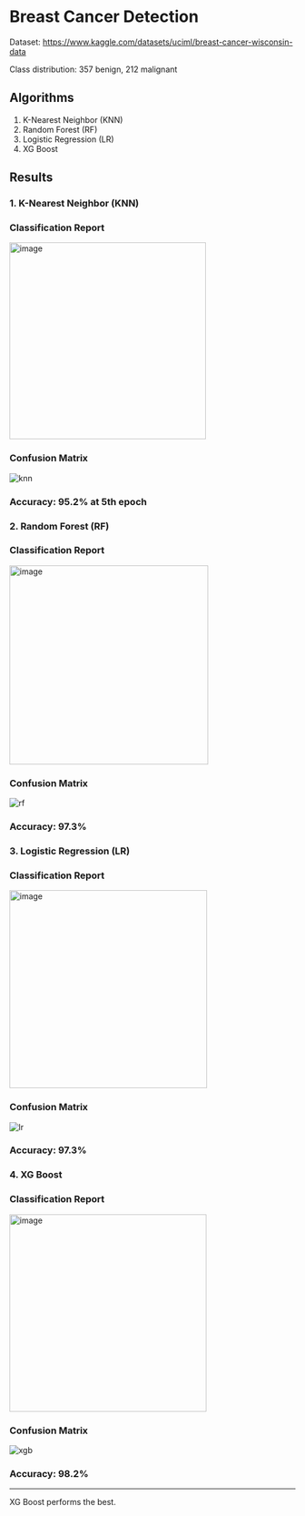 # Breast Cancer Detection

Dataset: https://www.kaggle.com/datasets/uciml/breast-cancer-wisconsin-data

Class distribution: 357 benign, 212 malignant


## Algorithms 

1. K-Nearest Neighbor (KNN)
2. Random Forest (RF)
3. Logistic Regression (LR)
4. XG Boost


## Results

### 1. K-Nearest Neighbor (KNN)

### Classification Report
<img width="346" alt="image" src="https://user-images.githubusercontent.com/76456498/165812146-e91569b1-50de-4029-9f3d-01659601c07b.png">


### Confusion Matrix
![knn](https://user-images.githubusercontent.com/76456498/165811486-a957d13c-cd9f-4378-870d-e1a9db6f4783.png)

### Accuracy: 95.2% at 5th epoch


### 2. Random Forest (RF)

### Classification Report
<img width="350" alt="image" src="https://user-images.githubusercontent.com/76456498/165812294-9534b4a0-fef3-4615-a8ed-321c1536a6d5.png">


### Confusion Matrix
![rf](https://user-images.githubusercontent.com/76456498/165811733-700dc651-f6f3-446c-adaa-69dd0016cc46.png)


### Accuracy: 97.3%

### 3. Logistic Regression (LR)

### Classification Report
<img width="348" alt="image" src="https://user-images.githubusercontent.com/76456498/165812344-fbf87b67-b718-4edb-bb2e-4eda9888d03f.png">


### Confusion Matrix
![lr](https://user-images.githubusercontent.com/76456498/165811755-c3d85e7b-0b50-4e51-82af-632a79bc9043.png)

### Accuracy: 97.3%

### 4. XG Boost

### Classification Report
<img width="347" alt="image" src="https://user-images.githubusercontent.com/76456498/165812455-a8cbafd8-c102-44f4-8d85-bcf68f53d825.png">

### Confusion Matrix

![xgb](https://user-images.githubusercontent.com/76456498/165811775-de2f171e-825e-433f-af00-b8109fd1161f.png)

### Accuracy: 98.2%

<hr />

XG Boost performs the best.
